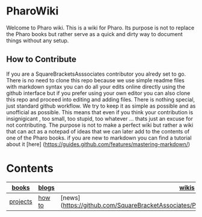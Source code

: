# PharoWiki
Welcome to Pharo wiki. This is a wiki for Pharo. Its purpose is not to replace the Pharo books but rather serve as a quick and dirty way to document things without any setup. 

## How to Contribute
If you are a SquareBracketsAsssociates contributor you alredy set to go. There is no need to clone this repo because we use simple readme files with markdown syntax you can do all your edits online directly using the github interface but if you prefer using your own editor you can also clone this repo and proceed into editing and adding files. There is nothing special, just standard github workflow. We try to keep it as simple as possible and as unofficial as possible. This means that even if you think your contribution is insignigicant , too small, too stupid, too whatever ... thats just an excuse for not contributing. The purpose is not to make a perfect wiki but rather a wiki that can act as a notepad of ideas that we can later add to the contents of one of the Pharo books. if you are new to markdown you can find a tutorial about it [here] (https://guides.github.com/features/mastering-markdown/)

# Contents

|[books](https://github.com/SquareBracketAssociates/PharoWiki/blob/master/contents/bookss.md)|[blogs](https://github.com/SquareBracketAssociates/PharoWiki/blob/master/contents/blogs.md)|[wikis](https://github.com/SquareBracketAssociates/PharoWiki/blob/master/contents/wikis.md)|
|--------|--------|-------|
|[projects](https://github.com/SquareBracketAssociates/PharoWiki/blob/master/contents/projects.md)|[how to](https://github.com/SquareBracketAssociates/PharoWiki/blob/master/contents/howto.md)|[news] (https://github.com/SquareBracketAssociates/PharoWiki/blob/master/contents/news.md)|



